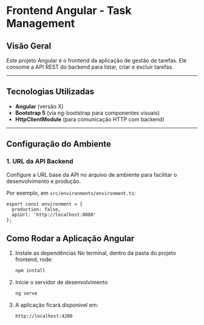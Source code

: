 # Frontend Angular - Task Management

## Visão Geral

Este projeto Angular é o frontend da aplicação de gestão de tarefas. Ele consome a API REST do backend para listar, criar e excluir tarefas.

---

## Tecnologias Utilizadas

- **Angular** (versão X)
- **Bootstrap 5** (via ng-bootstrap para componentes visuais)
- **HttpClientModule** (para comunicação HTTP com backend)

---

## Configuração do Ambiente

### 1. URL da API Backend

Configure a URL base da API no arquivo de ambiente para facilitar o desenvolvimento e produção.

Por exemplo, em `src/environments/environment.ts`:

    export const environment = {
      production: false,
      apiUrl: 'http://localhost:8080'
    };


## Como Rodar a Aplicação Angular

1. Instale as dependências
No terminal, dentro da pasta do projeto frontend, rode:
    ```bash
    npm install
2. Inicie o servidor de desenvolvimento
    ```bash
    ng serve
3. A aplicação ficará disponível em:
    ```bash
    http://localhost:4200
   

